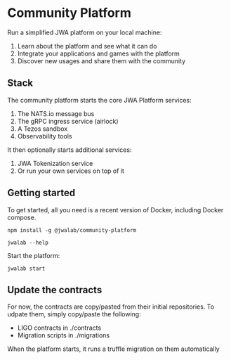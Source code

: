 # Community Platform

Run a simplified JWA platform on your local machine:

1. Learn about the platform and see what it can do
1. Integrate your applications and games with the platform
1. Discover new usages and share them with the community

## Stack

The community platform starts the core JWA Platform services:

1. The NATS.io message bus
1. The gRPC ingress service (airlock)
1. A Tezos sandbox
1. Observability tools

It then optionally starts additional services:

1. JWA Tokenization service
1. Or run your own services on top of it 


## Getting started

To get started, all you need is a recent version of Docker, including Docker compose.

```
npm install -g @jwalab/community-platform

jwalab --help
```

Start the platform:

```
jwalab start
```

## Update the contracts

For now, the contracts are copy/pasted from their initial repositories.
To udpate them, simply copy/paste the following:

- LIGO contracts in ./contracts
- Migration scripts in ./migrations

When the platform starts, it runs a truffle migration on them automatically
